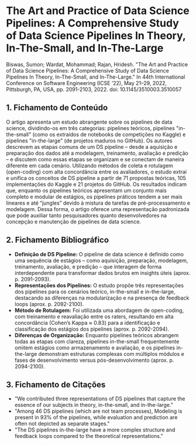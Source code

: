 # The Art and Practice of Data Science Pipelines: A Comprehensive Study of Data Science Pipelines In Theory, In-The-Small, and In-The-Large

Biswas, Sumon; Wardat, Mohammad; Rajan, Hridesh. "The Art and Practice of Data Science Pipelines: A Comprehensive Study of Data Science Pipelines In Theory, In-The-Small, and In-The-Large." In 44th International Conference on Software Engineering (ICSE ’22), May 21–29, 2022, Pittsburgh, PA, USA, pp. 2091-2103, 2022. doi: 10.1145/3510003.3510057

## 1. Fichamento de Conteúdo

O artigo apresenta um estudo abrangente sobre os pipelines de data science, dividindo-os em três categorias: pipelines teóricos, pipelines "in-the-small" (como os extraídos de notebooks de competições no Kaggle) e pipelines "in-the-large" (de projetos maduros no GitHub). Os autores descrevem as etapas comuns de um DS pipeline – desde a aquisição e preparação dos dados até a modelagem, treinamento, avaliação e predição – e discutem como essas etapas se organizam e se conectam de maneira diferente em cada cenário. Utilizando métodos de coleta e rotulagem (open-coding) com alta concordância entre os avaliadores, o estudo extrai e unifica os conceitos de DS pipeline a partir de 71 propostas teóricas, 105 implementações do Kaggle e 21 projetos do GitHub. Os resultados indicam que, enquanto os pipelines teóricos apresentam um conjunto mais completo e modular de estágios, os pipelines práticos tendem a ser mais lineares e até “jungles” devido à mistura de tarefas de pré-processamento e modelagem. Dessa forma, o artigo oferece uma representação padronizada que pode auxiliar tanto pesquisadores quanto desenvolvedores na concepção e manutenção de pipelines de data science.

## 2. Fichamento Bibliográfico

* **Definição de DS Pipeline:** O pipeline de data science é definido como uma sequência de estágios – como aquisição, preparação, modelagem, treinamento, avaliação, e predição – que interagem de forma interdependente para transformar dados brutos em insights úteis (aprox. p. 2091-2093).  
* **Representações dos Pipelines:** O estudo propõe três representações dos pipelines para os cenários teórico, in-the-small e in-the-large, destacando as diferenças na modularização e na presença de feedback loops (aprox. p. 2092-2100).  
* **Método de Rotulagem:** Foi utilizada uma abordagem de open-coding, com treinamento e reavaliação entre os raters, resultando em alta concordância (Cohen’s Kappa ≈ 0.83) para a identificação e classificação dos estágios dos pipelines (aprox. p. 2092-2094).  
* **Diferenças de Organização:** Enquanto pipelines teóricos abrangem todas as etapas com clareza, pipelines in-the-small frequentemente omitem estágios como armazenamento e avaliação, e os pipelines in-the-large demonstram estruturas complexas com múltiplos módulos e fases de desenvolvimento versus pós-desenvolvimento (aprox. p. 2094-2100).

## 3. Fichamento de Citações

* "We contributed three representations of DS pipelines that capture the essence of our subjects in theory, in-the-small, and in-the-large."  
* "Among 46 DS pipelines (which are not team processes), Modeling is present in 93% of the pipelines, while evaluation and prediction are often not depicted as separate stages."  
* "The DS pipelines in-the-large have a more complex structure and feedback loops compared to the theoretical representations."

